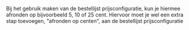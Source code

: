 Bij het gebruik maken van de bestellijst prijsconfiguratie, kun je hiermee afronden op bijvoorbeeld 5, 10 of 25 cent.
Hiervoor moet je wel een extra stap toevoegen, "afronden op centen", aan de bestellijst prijsconfiguratie 

